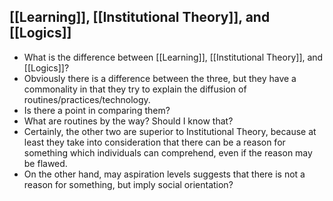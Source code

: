 ## [[Learning]], [[Institutional Theory]], and [[Logics]]

* What is the difference between [[Learning]], [[Institutional Theory]], and [[Logics]]?
* Obviously there is a difference between the three, but they have a commonality in that they try to explain the diffusion of routines/practices/technology.
* Is there a point in comparing them?
* What are routines by the way? Should I know that?
* Certainly, the other two are superior to Institutional Theory, because at least they take into consideration that there can be a reason for something which individuals can comprehend, even if the reason may be flawed.
* On the other hand, may aspiration levels suggests that there is not a reason for something, but imply social orientation?